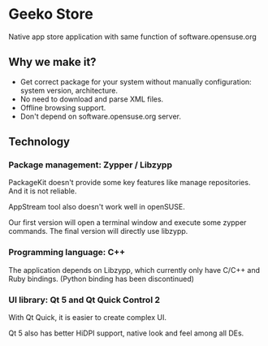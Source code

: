 # Geeko Store

Native app store application with same function of software.opensuse.org

## Why we make it?

- Get correct package for your system without manually configuration: system
  version, architecture.
- No need to download and parse XML files.
- Offline browsing support.
- Don't depend on software.opensuse.org server.

## Technology

### Package management: Zypper / Libzypp

PackageKit doesn't provide some key features like manage repositories. And it is
not reliable.

AppStream tool also doesn't work well in openSUSE.

Our first version will open a terminal window and execute some zypper commands.
The final version will directly use libzypp.

### Programming language: C++

The application depends on Libzypp, which currently only have C/C++ and Ruby
bindings. (Python binding has been discontinued)

### UI library: Qt 5 and Qt Quick Control 2

With Qt Quick, it is easier to create complex UI.

Qt 5 also has better HiDPI support, native look and feel among all DEs.
